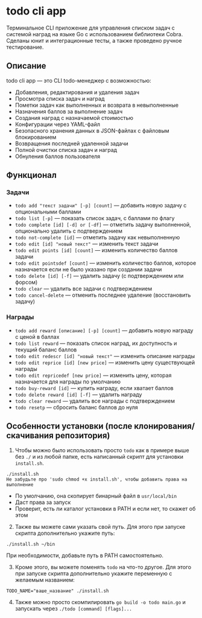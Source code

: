 # todo cli app

Терминальное CLI приложение для управления списком задач с системой наград на языке Go c использованием библиотеки Cobra.
Сделаны юнит и интеграционные тесты, а также проведено ручное тестирование.

## Описание

todo cli app — это CLI todo-менеджер с возможностью:

- Добавления, редактирования и удаления задач
- Просмотра списка задач и наград
- Пометки задач как выполненных и возврата в невыполненные
- Назначения баллов за выполнение задач
- Создания наград с назначаемой стоимостью
- Конфигурации через YAML-файл
- Безопасного хранения данных в JSON-файлах с файловым блокированием
- Возвращения последней удаленной задачи
- Полной очистки списка задач и наград
- Обнуления баллов пользователя

## Функционал

### Задачи

- `todo add "текст задачи" [-p] [count]` — добавить новую задачу с опциональными баллами
- `todo list [-p]` — показать список задач, с баллами по флагу
- `todo complete [id] [-d] or [-df]` — отметить задачу выполненной, опционально удалить с подтверждением
- `todo not-complete [id]` — отметить задачу как невыполненную
- `todo edit [id] "новый текст"` — изменить текст задачи
- `todo edit points [id] [count]` — изменить количество баллов задачи
- `todo edit pointsdef [count]` — изменить количество баллов, которое назначается если не было указано при создании задачи
- `todo delete [id] [-f]` — удалить задачу (с подтверждением или форсом)
- `todo clear` — удалить все задачи с подтверждением
- `todo cancel-delete` — отменить последнее удаление (восстановить задачу)

### Награды

- `todo add reward [описание] [-p] [count]` — добавить новую награду с ценой в баллах
- `todo list reward` — показать список наград, их доступность и текущий баланс баллов
- `todo edit redescr [id] "новый текст"` — изменить описание награды
- `todo edit reprice [id] [new price]` — изменить цену существующей награды
- `todo edit repricedef [new price]` — изменить цену, которая назначается для награды по умолчанию
- `todo buy-reward [id]` — купить награду, если хватает баллов
- `todo delete reward [id] [-f]` — удалить награду
- `todo clear reward` — удалить все награды с подтверждением
- `todo resetp` — сбросить баланс баллов до нуля


## Особенности установки (после клонирования/скачивания репозитория)

1. Чтобы можно было использовать просто `todo` как в примере выше без `./` и из любой папке, есть написанный скрипт для установки `install.sh`.
```
./install.sh
Не забудьте про 'sudo chmod +x install.sh', чтобы добавить права на выполнение
```
- По умолчанию, она скопирует бинарный файл в `usr/local/bin`
- Даст права за запуск
- Проверит, есть ли каталог установки в PATH и если нет, то скажет об этом

2. Также вы можете сами указать свой путь. Для этого при запуске скрипта дополнительно укажите путь:
```
./install.sh ~/bin
```
При необходимости, добавьте путь в PATH самостоятельно.

3. Кроме этого, вы можете поменять `todo` на что-то другое.
Для этого при запуске скрипта дополнительно укажите переменную с желаемым названием:
```
TODO_NAME="ваше_название" ./install.sh
```

4. Также можно просто скомпилировать `go build -o todo main.go` и запускать через `./todo [command] [flags]...`
   



